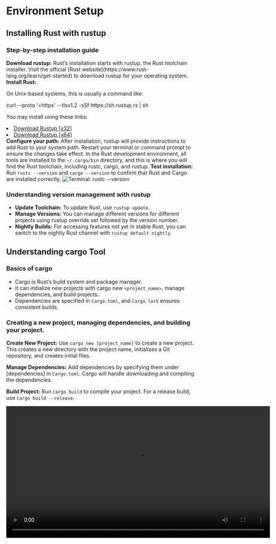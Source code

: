 # Environment Setup

<show-structure for="chapter" depth="3"/>

## Installing Rust with rustup

### Step-by-step installation guide

<procedure title="Installing Rust with rustup">
    <step>
        <b>Download rustup:</b> Rust’s installation starts with rustup, the Rust toolchain installer.
        Visit the official [Rust website](https://www.rust-lang.org/learn/get-started) to download rustup for your 
        operating system.
    </step>
    <step>
        <b>Install Rust:</b>
        <tabs>
            <tab title="Unix/Linux (WSL)">
                <p>On Unix-based systems, this is usually a command like:</p>
                <code-block lang="bash">
                    curl --proto '=https' --tlsv1.2 -sSf https://sh.rustup.rs | sh
                </code-block>
            </tab>
            <tab title="Windows">
                <p>You may install using these links:</p>
                <list>
                <li>
                    <a href="https://static.rust-lang.org/rustup/dist/i686-pc-windows-msvc/rustup-init.exe">
                    Download Rustup [x32]</a>
                </li>
                <li>
                    <a href="https://static.rust-lang.org/rustup/dist/x86_64-pc-windows-msvc/rustup-init.exe">
                    Download Rustup [x64]</a>
                </li>
                </list>
            </tab>
        </tabs>
    </step>
    <step>
        <b>Configure your path:</b> After installation, rustup will provide instructions to add Rust to your system 
        path. Restart your terminal or command prompt to ensure the changes take effect. In the Rust development
        environment, all tools are installed to the <code>~/.cargo/bin</code> directory, and this is where you will 
        find the Rust toolchain, including rustc, cargo, and rustup.
        <tabs>
          <tab title="cargo bin">
            <code-block lang="plain text" src="cargo-help.txt" include-lines="1-18" collapsible="true"/>
          </tab>
          <tab title="cargo help">
            <code-block lang="plain text" src="cargo-help.txt" include-lines="22-62" collapsible="true"/>
          </tab>
        </tabs>
    </step>
    <step>
        <b>Test installation:</b> Run <code>rustc --version</code> and <code>cargo --version</code> to confirm that Rust and 
        Cargo are installed correctly.
        <img src="terminal-rust-version.png" alt="Terminal: rustc --version"/>
    </step>
</procedure>

### Understanding version management with rustup

- **Update Toolchain:** To update Rust, use `rustup update`.
- **Manage Versions:** You can manage different versions for different projects using rustup override set followed by
  the version number.
- **Nightly Builds:** For accessing features not yet in stable Rust, you can switch to the nightly Rust channel
  with `rustup default nightly`.

<tabs>
    <tab title="rustup help">
        <code-block lang="plain text" src="rust-help.txt" validate="false" include-lines="1-57" collapsible="true"/>
    </tab>
    <tab title="rustc help">
        <code-block lang="plain text" src="rust-help.txt" validate="false" include-lines="62-103" collapsible="true"/>
    </tab>
</tabs>

## Understanding cargo Tool

### Basics of cargo

- Cargo is Rust’s build system and package manager.
- It can initialize new projects with cargo new `<project_name>`, manage dependencies, and build projects.
- Dependencies are specified in `Cargo.toml`, and `Cargo.lock` ensures consistent builds.

### Creating a new project, managing dependencies, and building your project.

<procedure>
  <step>
    <p><b>Create New Project:</b> Use <code lang="console">cargo new [project_name]</code> to create a new project.
    This creates a new directory with the project name, initializes a Git repository, and creates initial files.</p>
  </step>
  <step>
    <p><b>Manage Dependencies:</b> Add dependencies by specifying them under [dependencies] in <code>Cargo.toml</code>. 
    Cargo will handle downloading and compiling the dependencies.</p>
  </step>
  <step>
    <p><b>Build Project:</b> Run <code lang="console">cargo build</code> to compile your project. For a release build, 
    use <code lang="console">cargo build --release</code>.</p>
  </step>
</procedure>
<video src="rust-example.mp4" preview-src="cargo-example.png" width="706"/>

## Choosing an IDE or Editor with Rust Support

### Overview of popular IDEs and editors

- **[Visual Studio Code (VS Code)](https://code.visualstudio.com/Download)** with
  the [Rust extension](https://marketplace.visualstudio.com/items?itemName=rust-lang.rust-analyzer) is a popular choice
  due to its rich features and extensive
  community support.
- **[JetBrains RustRover](https://www.jetbrains.com/rust/)** with the Rust plugin offers a robust environment for Rust
  development.
- **Sublime Text, Atom, and Vim/Neovim** are also widely used with Rust plugins or extensions.
